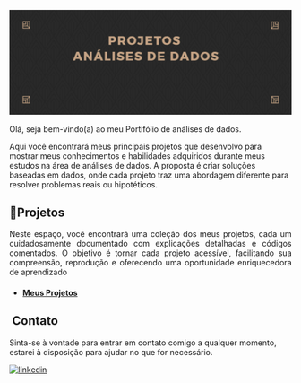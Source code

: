 
![](https://github.com/DuduTrindade/Portifolio/blob/main/imagens/IMG01.jpg)

<p style="text-align: justify;">
Olá, seja bem-vindo(a) ao meu Portifólio de análises de dados.

Aqui você encontrará meus principais projetos que desenvolvo para mostrar meus conhecimentos e habilidades adquiridos durante meus estudos na área de análises de dados. A proposta é criar soluções baseadas em dados, onde cada projeto traz uma abordagem diferente para resolver problemas reais ou hipotéticos.</p>

##  📁Projetos

<p style="text-align: justify;">
Neste espaço, você encontrará uma coleção dos meus projetos, cada um cuidadosamente documentado com explicações detalhadas e códigos comentados. O objetivo é tornar cada projeto acessível, facilitando sua compreensão, reprodução e oferecendo uma oportunidade enriquecedora de aprendizado
</p>

* #### [Meus Projetos](https://github.com/DuduTrindade/Portifolio/blob/main/Projetos/Projetos.ipynb)


## ![]() Contato 

Sinta-se à vontade para entrar em contato comigo a qualquer momento, estarei à disposição para ajudar no que for necessário.

[![linkedin](https://img.shields.io/badge/linkedin-0A66C2?style=for-the-badge&logo=linkedin&logoColor=white)](https://www.linkedin.com/in/eduardo-trindade-5506921b4/)


